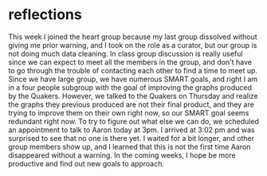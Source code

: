 reflections
===========

This week I joined the heart group because my last group dissolved without giving me prior warning, and I took on the role as a curator, but our group is not doing much data cleaning.
In class group discussion is really useful since we can expect to meet all the members in the group, and don't have to go through the trouble of contacting each other to find a time to meet up.
Since we have large group, we have numerous SMART goals, and right I am in a four people subgroup with the goal of improving the graphs produced by the Quakers. However, we talked to the Quakers on Thursday and realize the graphs they previous produced are not their final product, and they are trying to improve them on their own right now, so our SMART goal seems redundant right now.
To try to figure out what else we can do, we scheduled an appointment to talk to Aaron today at 3pm. I arrived at 3:02 pm and was surprised to see that no one is there yet. I waited for a bit longer, and other group members show up, and I learned that this is not the first time Aaron disappeared without a warning.
In the coming weeks, I hope be more productive and find out new goals to approach.

